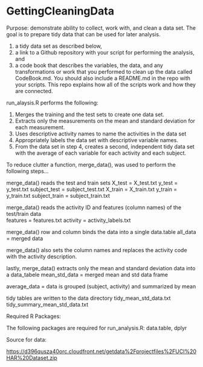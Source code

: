 # GettingCleaningData

Purpose: demonstrate ability to collect, work with, and clean a data set. The goal is to prepare tidy data that can be used for later analysis. 

1) a tidy data set as described below, 
2) a link to a Github repository with your script for performing the analysis, and 
3) a code book that describes the variables, the data, and any transformations or work that you performed to clean up the data called CodeBook.md. You should also include a README.md in the repo with your scripts. This repo explains how all of the scripts work and how they are connected.

run_alaysis.R performs the following:
1) Merges the training and the test sets to create one data set.
2) Extracts only the measurements on the mean and standard deviation for each measurement.
3) Uses descriptive activity names to name the activities in the data set
4) Appropriately labels the data set with descriptive variable names.
5) From the data set in step 4, creates a second, independent tidy data set with the average of each variable for each activity and each subject.


To reduce clutter a function, merge_data(), was used to perform the following steps...

merge_data() reads the test and train sets
    X_test = X_test.txt
    y_test = y_test.txt
    subject_test = subject_test.txt
    X_train = X_train.txt
    y_train = y_train.txt
    subject_train = subject_train.txt
    
merge_data() reads the activity ID and features (column names) of the test/train data    
    features = features.txt
    activity = activity_labels.txt
    
merge_data() row and column binds the data into a single data.table 
    all_data = merged data
    
merge_data() also sets the column names and replaces the activity code with the activity description.

lastly, merge_data() extracts only the mean and standard deviation data into a data_tabele
    mean_std_data = merged mean and std data frame

average_data = data is grouped (subject, activity) and summarized by mean

tidy tables are written to the data directory
    tidy_mean_std_data.txt
    tidy_summary_mean_std_data.txt

Required R Packages:

The following packages are required for run_analysis.R: data.table, dplyr


Source for data:

https://d396qusza40orc.cloudfront.net/getdata%2Fprojectfiles%2FUCI%20HAR%20Dataset.zip